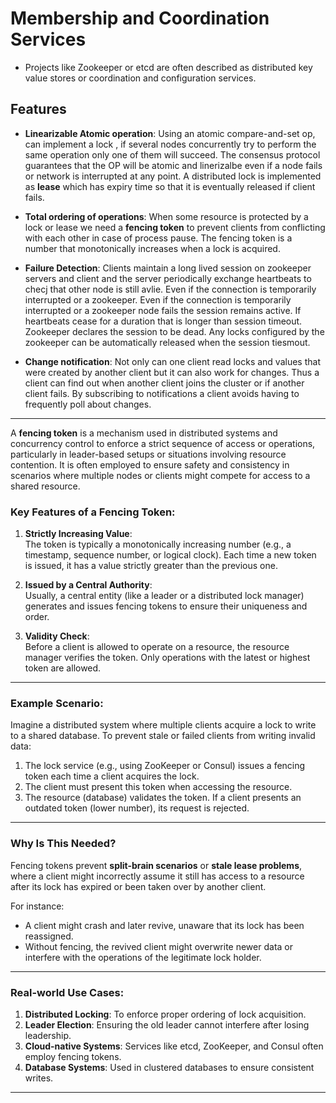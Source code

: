 # Membership and Coordination Services

- Projects like Zookeeper or etcd are often described as distributed key value stores or coordination and configuration services.

## Features

- **Linearizable Atomic operation**: Using an atomic compare-and-set op, can implement a lock , if several nodes concurrently try to perform the same operation only one of them will succeed. The consensus protocol guarantees that the OP will be atomic and linerizalbe  even if a node fails or network is interrupted at any point. A distributed lock is implemented as **lease** which has expiry time so that it is eventually released if client fails.

- **Total ordering of operations**:  When some resource is protected by a lock or lease we need a **fencing token** to prevent clients from conflicting with each other in case of process pause. The fencing token is a number that monotonically increases when a lock is acquired. 

- **Failure Detection**: Clients maintain a long lived session on zookeeper servers and client and the server periodically exchange heartbeats to checj that other node is still avlie. Even if the connection is temporarily interrupted or a zookeeper. Even if the connection is temporarily interrupted or a zookeeper node fails the session remains active. If heartbeats cease for a duration that is longer than session timeout. Zookeeper declares the session to be dead. Any locks configured  by the zookeeper can be automatically released when the session tiesmout.

- **Change notification**: Not only can one client read locks and values that were created by another client but it can also work for changes. Thus a client can find out when another client joins the cluster or if another client fails. By subscribing to notifications a client avoids having to frequently poll about changes.

---

A **fencing token** is a mechanism used in distributed systems and concurrency control to enforce a strict sequence of access or operations, particularly in leader-based setups or situations involving resource contention. It is often employed to ensure safety and consistency in scenarios where multiple nodes or clients might compete for access to a shared resource.



### Key Features of a Fencing Token:
1. **Strictly Increasing Value**:  
   The token is typically a monotonically increasing number (e.g., a timestamp, sequence number, or logical clock). Each time a new token is issued, it has a value strictly greater than the previous one.

2. **Issued by a Central Authority**:  
   Usually, a central entity (like a leader or a distributed lock manager) generates and issues fencing tokens to ensure their uniqueness and order.

3. **Validity Check**:  
   Before a client is allowed to operate on a resource, the resource manager verifies the token. Only operations with the latest or highest token are allowed.

---

### **Example Scenario:**
Imagine a distributed system where multiple clients acquire a lock to write to a shared database. To prevent stale or failed clients from writing invalid data:
1. The lock service (e.g., using ZooKeeper or Consul) issues a fencing token each time a client acquires the lock.
2. The client must present this token when accessing the resource.
3. The resource (database) validates the token. If a client presents an outdated token (lower number), its request is rejected.

---

### **Why Is This Needed?**
Fencing tokens prevent **split-brain scenarios** or **stale lease problems**, where a client might incorrectly assume it still has access to a resource after its lock has expired or been taken over by another client.

For instance:
- A client might crash and later revive, unaware that its lock has been reassigned.
- Without fencing, the revived client might overwrite newer data or interfere with the operations of the legitimate lock holder.

---

### **Real-world Use Cases:**
1. **Distributed Locking**: To enforce proper ordering of lock acquisition.
2. **Leader Election**: Ensuring the old leader cannot interfere after losing leadership.
3. **Cloud-native Systems**: Services like etcd, ZooKeeper, and Consul often employ fencing tokens.
4. **Database Systems**: Used in clustered databases to ensure consistent writes.

---



